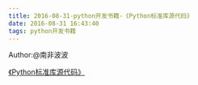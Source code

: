 ```yaml
---
title: 2016-08-31-python开发书籍-《Python标准库源代码》
date: 2016-08-31 16:43:40
tags: python开发书籍
---
```

Author:@南非波波

[《Python标准库源代码》](http://blog.songqingbo.cn/pdf/python/《Python标准库源代码》.CHM "《Python标准库源代码》.CHM")